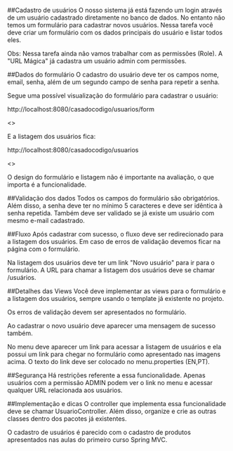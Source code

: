 ##Cadastro de usuários
O nosso sistema já está fazendo um login através de um usuário cadastrado diretamente no banco de dados. No entanto não temos um formulário para cadastrar novos usuários. Nessa tarefa você deve criar um formulário com os dados principais do usuário e listar todos eles.

Obs: Nessa tarefa ainda não vamos trabalhar com as permissões (Role). A "URL Mágica" já cadastra um usuário admin com permissões.

##Dados do formulário
O cadastro do usuário deve ter os campos nome, email, senha, além de um segundo campo de senha para repetir a senha.

Segue uma possível visualização do formulário para cadastrar o usuário:

http://localhost:8080/casadocodigo/usuarios/form

<<imagem>>

E a listagem dos usuários fica:

http://localhost:8080/casadocodigo/usuarios

<<imagem>>

O design do formulário e listagem não é importante na avaliação, o que importa é a funcionalidade.

##Validação dos dados
Todos os campos do formulário são obrigatórios. Além disso, a senha deve ter no mínimo 5 caracteres e deve ser idêntica à senha repetida. Também deve ser validado se já existe um usuário com mesmo e-mail cadastrado.

##Fluxo
Após cadastrar com sucesso, o fluxo deve ser redirecionado para a listagem dos usuários. Em caso de erros de validação devemos ficar na página com o formulário.

Na listagem dos usuários deve ter um link "Novo usuário" para ir para o formulário. A URL para chamar a listagem dos usuários deve se chamar /usuários.

##Detalhes das Views
Você deve implementar as views para o formulário e a listagem dos usuários, sempre usando o template já existente no projeto.

Os erros de validação devem ser apresentados no formulário.

Ao cadastrar o novo usuário deve aparecer uma mensagem de sucesso também.

No menu deve aparecer um link para acessar a listagem de usuários e ela possui um link para chegar no formulário como apresentado nas imagens acima. O texto do link deve ser colocado no menu.properties (EN,PT).

##Segurança
Há restrições referente a essa funcionalidade. Apenas usuários com a permissão ADMIN podem ver o link no menu e acessar qualquer URL relacionada aos usuários.

##Implementação e dicas
O controller que implementa essa funcionalidade deve se chamar UsuarioController. Além disso, organize e crie as outras classes dentro dos pacotes já existentes.

O cadastro de usuários é parecido com o cadastro de produtos apresentados nas aulas do primeiro curso Spring MVC.